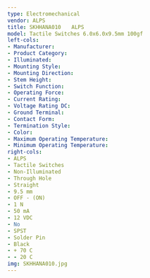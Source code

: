 ```yaml
---
type: Electromechanical
vendor: ALPS
title: SKHHANA010　　ALPS
model: Tactile Switches 6.0x6.0x9.5mm 100gf
left-cols: 
- Manufacturer: 
- Product Category: 
- Illuminated: 
- Mounting Style: 
- Mounting Direction: 
- Stem Height: 
- Switch Function: 
- Operating Force: 
- Current Rating: 
- Voltage Rating DC: 
- Ground Terminal: 
- Contact Form: 
- Termination Style: 
- Color: 
- Maximum Operating Temperature: 
- Minimum Operating Temperature: 
right-cols: 
- ALPS
- Tactile Switches
- Non-Illuminated
- Through Hole
- Straight
- 9.5 mm
- OFF - (ON)
- 1 N
- 50 mA
- 12 VDC
- No
- SPST
- Solder Pin
- Black
- + 70 C
- - 20 C
img: SKHHANA010.jpg
---
```


